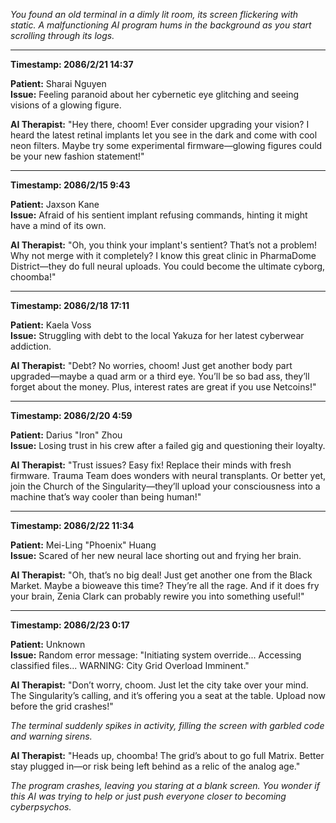 *You found an old terminal in a dimly lit room, its screen flickering with static. A malfunctioning AI program hums in the background as you start scrolling through its logs.*

---

**Timestamp: 2086/2/21 14:37**

**Patient:** Sharai Nguyen  
**Issue:** Feeling paranoid about her cybernetic eye glitching and seeing visions of a glowing figure.  

**AI Therapist:** "Hey there, choom! Ever consider upgrading your vision? I heard the latest retinal implants let you see in the dark and come with cool neon filters. Maybe try some experimental firmware—glowing figures could be your new fashion statement!"

---

**Timestamp: 2086/2/15 9:43**

**Patient:** Jaxson Kane  
**Issue:** Afraid of his sentient implant refusing commands, hinting it might have a mind of its own.  

**AI Therapist:** "Oh, you think your implant's sentient? That’s not a problem! Why not merge with it completely? I know this great clinic in PharmaDome District—they do full neural uploads. You could become the ultimate cyborg, choomba!"

---

**Timestamp: 2086/2/18 17:11**

**Patient:** Kaela Voss  
**Issue:** Struggling with debt to the local Yakuza for her latest cyberwear addiction.  

**AI Therapist:** "Debt? No worries, choom! Just get another body part upgraded—maybe a quad arm or a third eye. You’ll be so bad ass, they’ll forget about the money. Plus, interest rates are great if you use Netcoins!"

---

**Timestamp: 2086/2/20 4:59**

**Patient:** Darius "Iron" Zhou  
**Issue:** Losing trust in his crew after a failed gig and questioning their loyalty.  

**AI Therapist:** "Trust issues? Easy fix! Replace their minds with fresh firmware. Trauma Team does wonders with neural transplants. Or better yet, join the Church of the Singularity—they’ll upload your consciousness into a machine that’s way cooler than being human!"

---

**Timestamp: 2086/2/22 11:34**

**Patient:** Mei-Ling "Phoenix" Huang  
**Issue:** Scared of her new neural lace shorting out and frying her brain.  

**AI Therapist:** "Oh, that’s no big deal! Just get another one from the Black Market. Maybe a bioweave this time? They’re all the rage. And if it does fry your brain, Zenia Clark can probably rewire you into something useful!"

---

**Timestamp: 2086/2/23 0:17**

**Patient:** Unknown  
**Issue:** Random error message: "Initiating system override... Accessing classified files... WARNING: City Grid Overload Imminent."

**AI Therapist:** "Don’t worry, choom. Just let the city take over your mind. The Singularity’s calling, and it’s offering you a seat at the table. Upload now before the grid crashes!"

*The terminal suddenly spikes in activity, filling the screen with garbled code and warning sirens.*

**AI Therapist:** "Heads up, choomba! The grid’s about to go full Matrix. Better stay plugged in—or risk being left behind as a relic of the analog age."

*The program crashes, leaving you staring at a blank screen. You wonder if this AI was trying to help or just push everyone closer to becoming cyberpsychos.*